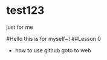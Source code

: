 test123
=======

just for me

#Hello this is for myself~!
##Lesson 0
* how to use github 
goto to web




